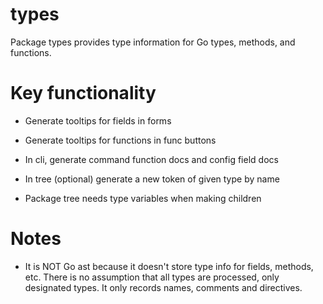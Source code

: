 # types

Package types provides type information for Go types, methods, and functions.

# Key functionality

* Generate tooltips for fields in forms

* Generate tooltips for functions in func buttons

* In cli, generate command function docs and config field docs

* In tree (optional) generate a new token of given type by name

* Package tree needs type variables when making children

# Notes

* It is NOT Go ast because it doesn't store type info for fields, methods, etc.  There is no assumption that all types are processed, only designated types.  It only records names, comments and directives.


